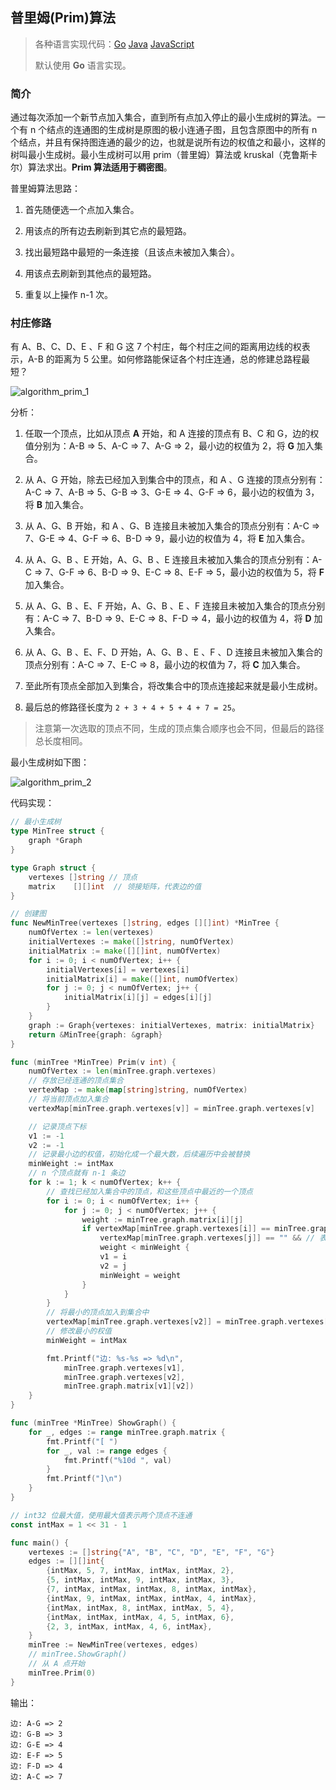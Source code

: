 ## 普里姆(Prim)算法

>各种语言实现代码：[Go](./golang/algorithm/prim)   [Java](./java/algorithm/src/com/mcx/prim)   [JavaScript](./javascript/algorithm/prim)
>
>默认使用 **Go** 语言实现。

### 简介

通过每次添加一个新节点加入集合，直到所有点加入停止的最小生成树的算法。一个有 n 个结点的连通图的生成树是原图的极小连通子图，且包含原图中的所有 n 个结点，并且有保持图连通的最少的边，也就是说所有边的权值之和最小，这样的树叫最小生成树。最小生成树可以用 prim（普里姆）算法或 kruskal（克鲁斯卡尔）算法求出。**Prim 算法适用于稠密图**。

普里姆算法思路：

1. 首先随便选一个点加入集合。

2. 用该点的所有边去刷新到其它点的最短路。

3. 找出最短路中最短的一条连接（且该点未被加入集合）。

4. 用该点去刷新到其他点的最短路。
5. 重复以上操作 n-1 次。

### 村庄修路

有 A、B、C、D、E 、F 和 G 这 7 个村庄，每个村庄之间的距离用边线的权表示，A-B 的距离为 5 公里。如何修路能保证各个村庄连通，总的修建总路程最短？

![algorithm_prim_1](https://code-mcx.github.io/static-resource/datastructure-algorithm/images/algorithm_prim_1.png)

分析：

1. 任取一个顶点，比如从顶点 **A** 开始，和 A 连接的顶点有 B、C 和 G，边的权值分别为：A-B => 5、A-C => 7、A-G => 2，最小边的权值为 2，将 **G** 加入集合。

2. 从 A、G 开始，除去已经加入到集合中的顶点，和 A 、G 连接的顶点分别有： A-C => 7、A-B => 5、G-B => 3、G-E => 4、G-F => 6，最小边的权值为 3，将 **B** 加入集合。

3. 从 A、G、B 开始，和 A 、G、B 连接且未被加入集合的顶点分别有：A-C => 7、G-E => 4、G-F => 6、B-D => 9，最小边的权值为 4，将 **E** 加入集合。

4. 从 A、G、B 、E 开始，A、G、B 、E 连接且未被加入集合的顶点分别有：A-C => 7、G-F => 6、B-D => 9、E-C => 8、E-F => 5，最小边的权值为 5，将 **F** 加入集合。

5. 从 A、G、B 、E、F 开始，A、G、B 、E 、F 连接且未被加入集合的顶点分别有：A-C => 7、B-D => 9、E-C => 8、F-D => 4，最小边的权值为 4，将 **D** 加入集合。

6. 从 A、G、B 、E、F、D 开始，A、G、B 、E 、F 、D 连接且未被加入集合的顶点分别有：A-C => 7、E-C => 8，最小边的权值为 7，将 **C** 加入集合。

7. 至此所有顶点全部加入到集合，将改集合中的顶点连接起来就是最小生成树。

8. 最后总的修路径长度为 `2 + 3 + 4 + 5 + 4 + 7 = 25`。

> 注意第一次选取的顶点不同，生成的顶点集合顺序也会不同，但最后的路径总长度相同。

最小生成树如下图：

![algorithm_prim_2](https://code-mcx.github.io/static-resource/datastructure-algorithm/images/algorithm_prim_2.png)

代码实现：

```go
// 最小生成树
type MinTree struct {
    graph *Graph
}

type Graph struct {
    vertexes []string // 顶点
    matrix    [][]int  // 领接矩阵，代表边的值
}

// 创建图
func NewMinTree(vertexes []string, edges [][]int) *MinTree {
    numOfVertex := len(vertexes)
    initialVertexes := make([]string, numOfVertex)
    initialMatrix := make([][]int, numOfVertex)
    for i := 0; i < numOfVertex; i++ {
        initialVertexes[i] = vertexes[i]
        initialMatrix[i] = make([]int, numOfVertex)
        for j := 0; j < numOfVertex; j++ {
            initialMatrix[i][j] = edges[i][j]
        }
    }
    graph := Graph{vertexes: initialVertexes, matrix: initialMatrix}
    return &MinTree{graph: &graph}
}

func (minTree *MinTree) Prim(v int) {
    numOfVertex := len(minTree.graph.vertexes)
    // 存放已经连通的顶点集合
    vertexMap := make(map[string]string, numOfVertex)
    // 将当前顶点加入集合
    vertexMap[minTree.graph.vertexes[v]] = minTree.graph.vertexes[v]

    // 记录顶点下标
    v1 := -1
    v2 := -1
    // 记录最小边的权值，初始化成一个最大数，后续遍历中会被替换
    minWeight := intMax
    // n 个顶点就有 n-1 条边
    for k := 1; k < numOfVertex; k++ {
        // 查找已经加入集合中的顶点，和这些顶点中最近的一个顶点
        for i := 0; i < numOfVertex; i++ {
            for j := 0; j < numOfVertex; j++ {
                weight := minTree.graph.matrix[i][j]
                if vertexMap[minTree.graph.vertexes[i]] == minTree.graph.vertexes[i] && // 表示已经加入集合的顶点
                    vertexMap[minTree.graph.vertexes[j]] == "" && // 表示未被加入集合的顶点
                    weight < minWeight {
                    v1 = i
                    v2 = j
                    minWeight = weight
                }
            }
        }
        // 将最小的顶点加入到集合中
        vertexMap[minTree.graph.vertexes[v2]] = minTree.graph.vertexes[v2]
        // 修改最小的权值
        minWeight = intMax

        fmt.Printf("边: %s-%s => %d\n",
            minTree.graph.vertexes[v1],
            minTree.graph.vertexes[v2],
            minTree.graph.matrix[v1][v2])
    }
}

func (minTree *MinTree) ShowGraph() {
    for _, edges := range minTree.graph.matrix {
        fmt.Printf("[ ")
        for _, val := range edges {
            fmt.Printf("%10d ", val)
        }
        fmt.Printf("]\n")
    }
}

// int32 位最大值，使用最大值表示两个顶点不连通
const intMax = 1 << 31 - 1

func main() {
    vertexes := []string{"A", "B", "C", "D", "E", "F", "G"}
    edges := [][]int{
        {intMax, 5, 7, intMax, intMax, intMax, 2},
        {5, intMax, intMax, 9, intMax, intMax, 3},
        {7, intMax, intMax, intMax, 8, intMax, intMax},
        {intMax, 9, intMax, intMax, intMax, 4, intMax},
        {intMax, intMax, 8, intMax, intMax, 5, 4},
        {intMax, intMax, intMax, 4, 5, intMax, 6},
        {2, 3, intMax, intMax, 4, 6, intMax},
    }
    minTree := NewMinTree(vertexes, edges)
    // minTree.ShowGraph()
    // 从 A 点开始
    minTree.Prim(0)
}
```

输出：

```
边: A-G => 2
边: G-B => 3
边: G-E => 4
边: E-F => 5
边: F-D => 4
边: A-C => 7
```
